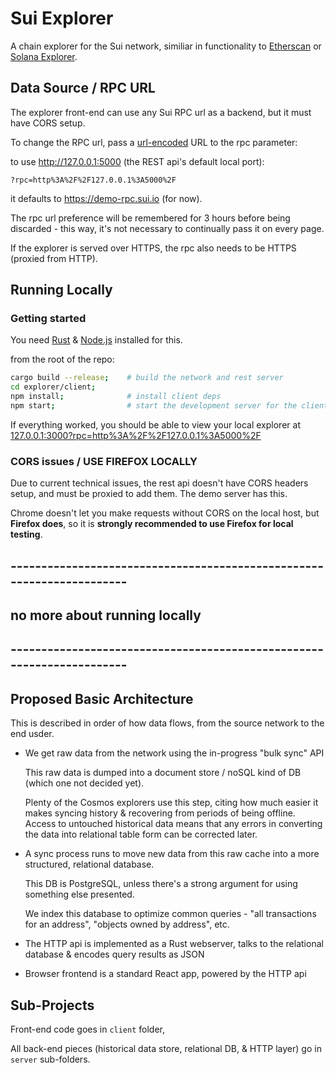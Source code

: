 # Sui Explorer
A chain explorer for the Sui network, similiar in functionality to [Etherscan](https://etherscan.io/) or [Solana Explorer](https://explorer.solana.com/).

## Data Source / RPC URL
The explorer front-end can use any Sui RPC url as a backend, but it must have CORS setup. 

To change the RPC url, pass a [url-encoded](https://developer.mozilla.org/en-US/docs/Glossary/percent-encoding) URL to the rpc parameter:

to use http://127.0.0.1:5000 (the REST api's default local port):

```?rpc=http%3A%2F%2F127.0.0.1%3A5000%2F```

it defaults to https://demo-rpc.sui.io (for now).

The rpc url preference will be remembered for 3 hours before being discarded - this way, it's not necessary to continually pass it on every page.

If the explorer is served over HTTPS, the rpc also needs to be HTTPS (proxied from HTTP).


## Running Locally

### Getting started

You need [Rust](https://www.rust-lang.org/tools/install) & [Node.js](https://nodejs.org/en/download/) installed for this.

from the root of the repo:

```bash
cargo build --release;    # build the network and rest server
cd explorer/client;       
npm install;              # install client deps
npm start;                # start the development server for the client  
```

If everything worked, you should be able to view your local explorer at [127.0.0.1:3000?rpc=http%3A%2F%2F127.0.0.1%3A5000%2F](http://127.0.0.1:3000?rpc=http%3A%2F%2F127.0.0.1%3A5000%2F)

### CORS issues / USE FIREFOX LOCALLY

Due to current technical issues, the rest api doesn't have CORS headers setup, and must be proxied to add them. The demo server has this.

Chrome doesn't let you make requests without CORS on the local host, but **Firefox does**, so it is **strongly recommended to use Firefox for local testing**.

## ----------------------------------------------------------------------
## no more about running locally
## ----------------------------------------------------------------------

## Proposed Basic Architecture

This is described in order of how data flows, from the source network to the end usder.

* We get raw data from the network using the in-progress "bulk sync" API

    This raw data is dumped into a document store / noSQL kind of DB (which one not decided yet).

    Plenty of the Cosmos explorers use this step, citing how much easier it makes syncing history & recovering from periods of being offline. Access to untouched historical data means that any errors in converting the data into relational table form can be corrected later.

* A sync process runs to move new data from this raw cache into a more structured, relational database. 

    This DB is PostgreSQL, unless there's a strong argument for using something else presented. 

    We index this database to optimize common queries - "all transactions for an address", "objects owned by address", etc. 

* The HTTP api is implemented as a Rust webserver, talks to the relational database & encodes query results as JSON

* Browser frontend is a standard React app, powered by the HTTP api


## Sub-Projects

Front-end code goes in `client` folder,

All back-end pieces (historical data store, relational DB, & HTTP layer) go in `server` sub-folders.
